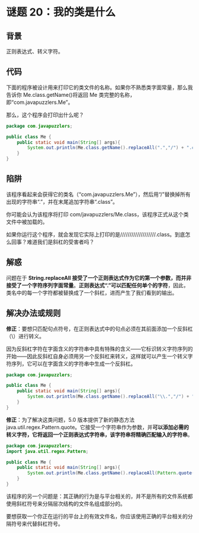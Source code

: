 # 谜题 20：我的类是什么  

## 背景

正则表达式、转义字符。

## 代码

下面的程序被设计用来打印它的类文件的名称。如果你不熟悉类字面常量，那么我告诉你 Me.class.getName()将返回 Me 类完整的名称，即“com.javapuzzlers.Me”。

那么，这个程序会打印出什么呢？  

```java
package com.javapuzzlers;

public class Me {
    public static void main(String[] args){
        System.out.println(Me.class.getName().replaceAll(".","/") + ".class");
    }
}
```

## 陷阱

该程序看起来会获得它的类名（“com.javapuzzlers.Me”），然后用“/”替换掉所有出现的字符串“.”，并在末尾追加字符串“.class”。

你可能会认为该程序将打印 com/javapuzzlers/Me.class，该程序正式从这个类文件中被加载的。

如果你运行这个程序，就会发现它实际上打印的是///////////////////.class。到底怎么回事？难道我们是斜杠的受害者吗？  

## 解惑

问题在于 **String.replaceAll 接受了一个正则表达式作为它的第一个参数，而并非接受了一个字符序列字面常量**。**正则表达式“.”可以匹配任何单个的字符**，因此，类名中的每一个字符都被替换成了一个斜杠，进而产生了我们看到的输出。  

## 解决办法或规则

**修正**：要想只匹配句点符号，在正则表达式中的句点必须在其前面添加一个反斜杠（\）进行转义。

因为反斜杠字符在字面含义的字符串中具有特殊的含义——它标识转义字符序列的开始——因此反斜杠自身必须用另一个反斜杠来转义，这样就可以产生一个转义字符序列，它可以在字面含义的字符串中生成一个反斜杠。   

```java
package com.javapuzzlers;

public class Me {
    public static void main(String[] args){
        System.out.println(Me.class.getName().replaceAll("\\.","/") + ".class");
    }
}
```

**修正**：为了解决这类问题，5.0 版本提供了新的静态方法java.util.regex.Pattern.quote。它接受一个字符串作为参数，并**可以添加必需的转义字符，它将返回一个正则表达式字符串，该字符串将精确匹配输入的字符串**。  

```java
package com.javapuzzlers;
import java.util.regex.Pattern;

public class Me {
    public static void main(String[] args){
        System.out.println(Me.class.getName().replaceAll(Pattern.quote("."),"/") + ".class");
    }
}
```

该程序的另一个问题是：其正确的行为是与平台相关的，并不是所有的文件系统都使用斜杠符号来分隔层次结构的文件名组成部分的。

要想获取一个你正在运行的平台上的有效文件名，你应该使用正确的平台相关的分隔符号来代替斜杠符号。  